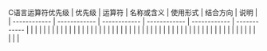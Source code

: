 C语言运算符优先级
| 优先级  | 运算符  | 名称或含义  | 使用形式  | 结合方向  | 说明  |
| ------------ | ------------ | ------------ | ------------ | ------------ | ------------ |
|   |   |   |   |   |   |
|   |   |   |   |   |   |
|   |   |   |   |   |   |
|   |   |   |   |   |   |
|   |   |   |   |   |   |
|   |   |   |   |   |   |
|   |   |   |   |   |   |
|   |   |   |   |   |   |
